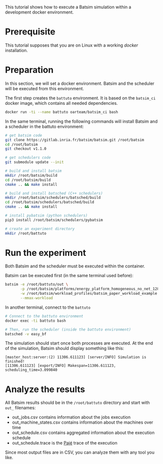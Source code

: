 This tutorial shows how to execute a Batsim simulation within a development
docker environment.

# Prerequisite
This tutorial supposes that you are on Linux with a working *docker* installation.


# Preparation
In this section, we will set a docker environment. Batsim and the scheduler will
be executed from this environment.

The first step creates the ``battuto`` environment. It is based on the
``batsim_ci`` docker image, which contains all needed dependencies.
``` bash
docker run -ti --name battuto oarteam/batsim_ci bash
```

In the same terminal, running the following commands will install Batsim and
a scheduler in the battuto environment:
``` bash
# get batsim code
git clone https://gitlab.inria.fr/batsim/batsim.git /root/batsim
cd /root/batsim
git checkout v1.1.0

# get schedulers code
git submodule update --init

# build and install batsim
mkdir /root/batsim/build
cd /root/batsim/build
cmake .. && make install

# build and install batsched (C++ schedulers)
mkdir /root/batsim/schedulers/batsched/build
cd /root/batsim/schedulers/batsched/build
cmake .. && make install

# install pybatsim (python schedulers)
pip3 install /root/batsim/schedulers/pybatsim

# create an experiment directory
mkdir /root/battuto
```


# Run the experiment
Both Batsim and the scheduler must be executed within the container.

Batsim can be executed first (in the same terminal used before):
``` bash
batsim -e /root/battuto/out \
       -p /root/batsim/platforms/energy_platform_homogeneous_no_net_128.xml \
       -w /root/batsim/workload_profiles/batsim_paper_workload_example.json \
       --mmax-workload
```

In another terminal, connect to the ``battuto``
``` bash
# Connect to the battuto environment
docker exec -ti battuto bash

# Then, run the scheduler (inside the battuto environment)
batsched -v easy_bf
```

The simulation should start once both processes are executed.
At the end of the simulation, Batsim should display something like this:
```
[master_host:server:(2) 11306.611123] [server/INFO] Simulation is finished!
[11306.611123] [export/INFO] Makespan=11306.611123, scheduling_time=3.099840
```

# Analyze the results
All Batsim results should be in the ``/root/battuto`` directory and start with
``out_`` filenames:
- out_jobs.csv contains information about the jobs execution
- out_machine_states.csv contains information about the machines over time
- out_schedule.csv contains aggregated information about the execution schedule
- out_schedule.trace is the [Pajé](www-id.imag.fr/Logiciels/paje/publications/files/lang-paje.pdf) trace of the execution

Since most output files are in CSV, you can analyze them with any tool you like.
